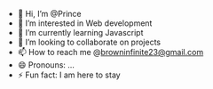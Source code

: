 - 👋 Hi, I’m @Prince
- 👀 I’m interested in Web development
- 🌱 I’m currently learning Javascript
- 💞️ I’m looking to collaborate on projects
- 📫 How to reach me @browninfinite23@gmail.com
- 😄 Pronouns: ...
- ⚡ Fun fact: I am here to stay

<!---
1NF1N1T3ll/1NF1N1T3ll is a ✨ special ✨ repository because its `README.md` (this file) appears on your GitHub profile.
You can click the Preview link to take a look at your changes.
--->
